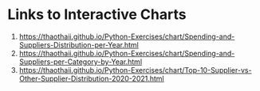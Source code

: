 # Links to Interactive Charts

1. https://thaothaii.github.io/Python-Exercises/chart/Spending-and-Suppliers-Distribution-per-Year.html
2. https://thaothaii.github.io/Python-Exercises/chart/Spending-and-Suppliers-per-Category-by-Year.html
3. https://thaothaii.github.io/Python-Exercises/chart/Top-10-Supplier-vs-Other-Supplier-Distribution-2020-2021.html

